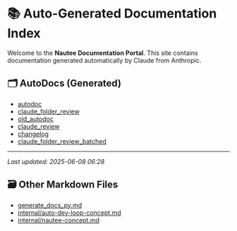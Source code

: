 # 📚 Auto-Generated Documentation Index

Welcome to the **Nautee Documentation Portal**. This site contains documentation generated automatically by Claude from Anthropic.

## 🗂️ AutoDocs (Generated)

- [autodoc](tools_autodoc_py.md)
- [claude_folder_review](tools_claude_folder_review_py.md)
- [old_autodoc](tools_old_autodoc_py.md)
- [claude_review](tools_claude_review_py.md)
- [changelog](tools_changelog_py.md)
- [claude_folder_review_batched](tools_claude_folder_review_batched_py.md)

---

_Last updated: 2025-06-08 06:28_

## 🗃️ Other Markdown Files

- [generate_docs_py.md](generate_docs_py.md)
- [internal/auto-dev-loop-concept.md](internal/auto-dev-loop-concept.md)
- [internal/nautee-concept.md](internal/nautee-concept.md)
